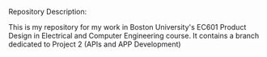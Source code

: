 Repository Description:

This is my repository for my work in Boston University's EC601 Product Design in Electrical and Computer Engineering course.  It contains a branch dedicated to Project 2 (APIs and APP Development)


